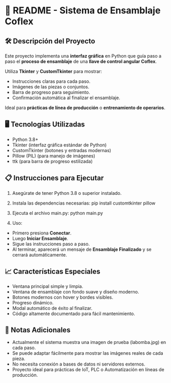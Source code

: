 # 📄 README - Sistema de Ensamblaje Coflex

## 🛠 Descripción del Proyecto

Este proyecto implementa una **interfaz gráfica** en Python que guía paso a paso el **proceso de ensamblaje** de una **llave de control angular Coflex**.

Utiliza **Tkinter** y **CustomTkinter** para mostrar:
- Instrucciones claras para cada paso.
- Imágenes de las piezas o conjuntos.
- Barra de progreso para seguimiento.
- Confirmación automática al finalizar el ensamblaje.

Ideal para **prácticas de línea de producción** o **entrenamiento de operarios**.

## 🖥 Tecnologías Utilizadas

- Python 3.8+
- Tkinter (interfaz gráfica estándar de Python)
- CustomTkinter (botones y entradas modernas)
- Pillow (PIL) (para manejo de imágenes)
- ttk (para barra de progreso estilizada)

## 📋 Instrucciones para Ejecutar

1. Asegúrate de tener Python 3.8 o superior instalado.

2. Instala las dependencias necesarias:
pip install customtkinter pillow


3. Ejecuta el archivo main.py:
python main.py


4. Uso:
- Primero presiona **Conectar**.
- Luego **Iniciar Ensamblaje**.
- Sigue las instrucciones paso a paso.
- Al terminar, aparecerá un mensaje de **Ensamblaje Finalizado** y se cerrará automáticamente.

## 📈 Características Especiales

- Ventana principal simple y limpia.
- Ventana de ensamblaje con fondo suave y diseño moderno.
- Botones modernos con hover y bordes visibles.
- Progreso dinámico.
- Modal automático de éxito al finalizar.
- Código altamente documentado para fácil mantenimiento.

## 🚀 Notas Adicionales

- Actualmente el sistema muestra una imagen de prueba (labomba.jpg) en cada paso.
- Se puede adaptar fácilmente para mostrar las imágenes reales de cada pieza.
- No necesita conexión a bases de datos ni servidores externos.
- Proyecto ideal para prácticas de IoT, PLC o Automatización en líneas de producción.


